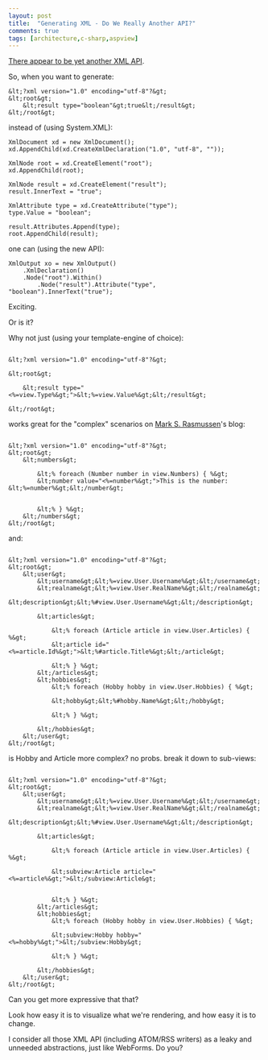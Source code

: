 ```yaml
---
layout: post
title:  "Generating XML - Do We Really Another API?"
comments: true
tags: [architecture,c-sharp,aspview]
---
```



[There appear to be yet another XML API](http://codebetter.com/blogs/glenn.block/archive/2008/02/26/xml-and-fluent-interfaces.aspx).

So, when you want to generate:

```
&lt;?xml version="1.0" encoding="utf-8"?&gt;
&lt;root&gt;
    &lt;result type="boolean"&gt;true&lt;/result&gt;
&lt;/root&gt;
```



instead of (using System.XML):

```
XmlDocument xd = new XmlDocument();
xd.AppendChild(xd.CreateXmlDeclaration("1.0", "utf-8", ""));

XmlNode root = xd.CreateElement("root");
xd.AppendChild(root);

XmlNode result = xd.CreateElement("result");
result.InnerText = "true";

XmlAttribute type = xd.CreateAttribute("type");
type.Value = "boolean";

result.Attributes.Append(type);
root.AppendChild(result);
```



one can (using the new API):

```
XmlOutput xo = new XmlOutput()
    .XmlDeclaration()
    .Node("root").Within()
        .Node("result").Attribute("type", "boolean").InnerText("true");
```



Exciting.

Or is it?



Why not just (using your template-engine of choice):

```

&lt;?xml version="1.0" encoding="utf-8"?&gt;

&lt;root&gt;

    &lt;result type="<%=view.Type%&gt;">&lt;%=view.Value%&gt;&lt;/result&gt;

&lt;/root&gt;

```



works great for the "complex" scenarios on [Mark S. Rasmussen](http://www.improve.dk/about)'s blog:

```

&lt;?xml version="1.0" encoding="utf-8"?&gt;
&lt;root&gt;
    &lt;numbers&gt;

        &lt;% foreach (Number number in view.Numbers) { %&gt;
        &lt;number value="<%=number%&gt;">This is the number: &lt;%=number%&gt;&lt;/number&gt;


        &lt;% } %&gt;
    &lt;/numbers&gt;
&lt;/root&gt;

```



and:

```

&lt;?xml version="1.0" encoding="utf-8"?&gt;
&lt;root&gt;
    &lt;user&gt;
        &lt;username&gt;&lt;%=view.User.Username%&gt;&lt;/username&gt;
        &lt;realname&gt;&lt;%=view.User.RealName%&gt;&lt;/realname&gt;
        &lt;description&gt;&lt;%#view.User.Username%&gt;&lt;/description&gt;

        &lt;articles&gt;

            &lt;% foreach (Article article in view.User.Articles) { %&gt;
            &lt;article id="<%=article.Id%&gt;">&lt;%#article.Title%&gt;&lt;/article&gt;

            &lt;% } %&gt;
        &lt;/articles&gt;
        &lt;hobbies&gt;
            &lt;% foreach (Hobby hobby in view.User.Hobbies) { %&gt; 

            &lt;hobby&gt;&lt;%#hobby.Name%&gt;&lt;/hobby&gt;

            &lt;% } %&gt; 

        &lt;/hobbies&gt;
    &lt;/user&gt;
&lt;/root&gt;

```



is Hobby and Article more complex? no probs. break it down to sub-views:

```

&lt;?xml version="1.0" encoding="utf-8"?&gt;
&lt;root&gt;
    &lt;user&gt;
        &lt;username&gt;&lt;%=view.User.Username%&gt;&lt;/username&gt;
        &lt;realname&gt;&lt;%=view.User.RealName%&gt;&lt;/realname&gt;
        &lt;description&gt;&lt;%#view.User.Username%&gt;&lt;/description&gt;

        &lt;articles&gt;

            &lt;% foreach (Article article in view.User.Articles) { %&gt;

            &lt;subview:Article article="<%=article%&gt;">&lt;/subview:Article&gt;


            &lt;% } %&gt;
        &lt;/articles&gt;
        &lt;hobbies&gt;
            &lt;% foreach (Hobby hobby in view.User.Hobbies) { %&gt; 

            &lt;subview:Hobby hobby="<%=hobby%&gt;">&lt;/subview:Hobby&gt; 

            &lt;% } %&gt; 

        &lt;/hobbies&gt;
    &lt;/user&gt;
&lt;/root&gt;

```



Can you get more expressive that that?

Look how easy it is to visualize what we're rendering, and how easy it is to change.



I consider all those XML API (including ATOM/RSS writers) as a leaky and unneeded abstractions, just like WebForms. Do you?

